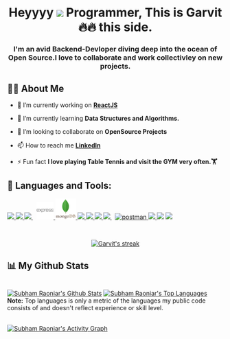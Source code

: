 
<!-- <img  alt="GIF" width="200px" height="200px" src="https://github.com/Garvit-121172/Garvit-121172/blob/master/octocat_github.gif" />     -->
<h1 align="center">Heyyyy <img src="https://raw.githubusercontent.com/MartinHeinz/MartinHeinz/master/wave.gif" width="30px"> Programmer, This is Garvit🔥🔥 this side.</h1>
<h3 align="center">I'm an avid Backend-Devloper diving deep into the ocean of Open Source.I love to collaborate and work collectivley on new projects.</h3>


## 🙋‍♂️ About Me

- 🔭 I’m currently working on **[ReactJS](https://reactjs.org/)**

- 🌱 I’m currently learning **Data Structures and Algorithms.**

- 👯 I’m looking to collaborate on **OpenSource Projects**

- 📫 How to reach me **[LinkedIn](https://www.linkedin.com/in/garvit-khurana-26093316b/)**

- ⚡ Fun fact **I love playing Table Tennis and visit the GYM very often.🏋️**

## 🚀 Languages and Tools:

<p align="left"> 
    <a href="https://reactjs.org/" target="_blank"> <img src="https://img.icons8.com/color/48/000000/react-native.png"/> </a>
    <a href="https://developer.mozilla.org/en-US/docs/Web/JavaScript" target="_blank"> <img src="https://img.icons8.com/color/48/000000/javascript.png"/> </a> 
    <a style="padding-right:8px;" href="https://nodejs.org" target="_blank"> <img src="https://img.icons8.com/color/48/000000/nodejs.png"/> </a> 
    <a href="https://expressjs.com" target="_blank"> <img src="https://raw.githubusercontent.com/devicons/devicon/master/icons/express/express-original-wordmark.svg" alt="express" width="40" height="40"/> </a>
    <a href="https://www.mongodb.com/" target="_blank"> <img src="https://raw.githubusercontent.com/devicons/devicon/master/icons/mongodb/mongodb-original-wordmark.svg" alt="mongodb" width="48" height="48"/> </a> 
    <a href="https://www.w3.org/html/" target="_blank"> <img src="https://img.icons8.com/color/48/000000/html-5.png"/> </a> 
    <a href="https://www.w3schools.com/css/" target="_blank"> <img src="https://img.icons8.com/color/48/000000/css3.png"/> </a> 
    <a href="https://getbootstrap.com" target="_blank"> <img src="https://img.icons8.com/color/48/000000/bootstrap.png"/> </a> 
    <a style="padding-right:8px;" href="https://www.mysql.com/" target="_blank"> <img src="https://img.icons8.com/fluent/50/000000/mysql-logo.png"/> </a>
    <a href="https://postman.com" target="_blank"> <img src="https://www.vectorlogo.zone/logos/getpostman/getpostman-icon.svg" alt="postman" width="45" height="45"/> </a>   
    <a href="https://git-scm.com/" target="_blank"> <img src="https://img.icons8.com/color/48/000000/git.png"/> </a> 
    <img src="https://img.icons8.com/color/48/000000/c-plus-plus-logo.png"/>
    <img src="https://img.icons8.com/nolan/64/java-coffee-cup-logo.png"/>
</p>

<!-- [![React Badge](https://img.shields.io/badge/-React-61DBFB?style=for-the-badge&labelColor=black&logo=react&logoColor=61DBFB)](#)  [![Javascript Badge](https://img.shields.io/badge/-Javascript-F0DB4F?style=for-the-badge&labelColor=black&logo=javascript&logoColor=F0DB4F)](#) [![Typescript Badge](https://img.shields.io/badge/-Typescript-007acc?style=for-the-badge&labelColor=black&logo=typescript&logoColor=007acc)](#) [![Nodejs Badge](https://img.shields.io/badge/-Nodejs-3C873A?style=for-the-badge&labelColor=black&logo=node.js&logoColor=3C873A)](#) [![GraphQL Badge](https://img.shields.io/badge/-GraphQl-e535ab?style=for-the-badge&labelColor=black&logo=node.js&logoColor=e535ab)](#) -->
<br/>

<p align="center">
    <a href="https://github.com/Garvit-121172/github-readme-streak-stats">
        <img title="🔥 Get streak stats for your profile at git.io/streak-stats" alt="Garvit's streak" src="https://github-readme-streak-stats.herokuapp.com/?user=Garvit-121172&theme=black-ice&hide_border=true&stroke=0000&background=060A0CD0"/>
    </a>
</p>

## 📊 My Github Stats

  <br/>
    <a href="https://github.com/Garvit-121172/github-readme-stats"><img alt="Subham Raoniar's Github Stats" src="https://github-readme-stats.vercel.app/api?username=Garvit-121172&show_icons=true&count_private=true&theme=react&hide_border=true&bg_color=0D1117" /></a>
  <a href="https://github.com/Garvit-121172/github-readme-stats"><img alt="Subham Raoniar's Top Languages" src="https://github-readme-stats.vercel.app/api/top-langs/?username=Garvit-121172&langs_count=8&count_private=true&layout=compact&theme=react&hide_border=true&bg_color=0D1117" /></a>
  <br/>
  <b>Note:</b> Top languages is only a metric of the languages my public code consists of and doesn't reflect experience or skill level.


<br/>
<br/>

<a href="https://github.com/Garvit-121172/github-readme-activity-graph"><img alt="Subham Raoniar's Activity Graph" src="https://activity-graph.herokuapp.com/graph?username=Garvit-121172&bg_color=0D1117&color=5BCDEC&line=5BCDEC&point=FFFFFF&hide_border=true" /></a>

<br/>
<br/>

